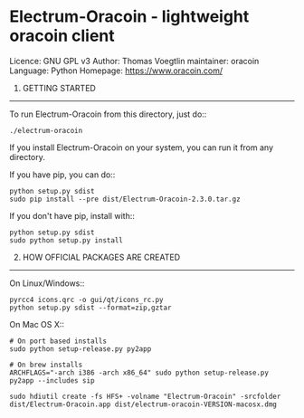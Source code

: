 Electrum-Oracoin - lightweight oracoin client
=====================================

  Licence: GNU GPL v3
  Author: Thomas Voegtlin
  maintainer: oracoin
  Language: Python
  Homepage: https://www.oracoin.com/

  
1. GETTING STARTED
------------------

To run Electrum-Oracoin from this directory, just do::

    ./electrum-oracoin

If you install Electrum-Oracoin on your system, you can run it from any
directory.

If you have pip, you can do::

    python setup.py sdist
    sudo pip install --pre dist/Electrum-Oracoin-2.3.0.tar.gz


If you don't have pip, install with::

    python setup.py sdist
    sudo python setup.py install




2. HOW OFFICIAL PACKAGES ARE CREATED
------------------------------------

On Linux/Windows::

    pyrcc4 icons.qrc -o gui/qt/icons_rc.py
    python setup.py sdist --format=zip,gztar

On Mac OS X::

    # On port based installs
    sudo python setup-release.py py2app

    # On brew installs
    ARCHFLAGS="-arch i386 -arch x86_64" sudo python setup-release.py py2app --includes sip

    sudo hdiutil create -fs HFS+ -volname "Electrum-Oracoin" -srcfolder dist/Electrum-Oracoin.app dist/electrum-oracoin-VERSION-macosx.dmg
